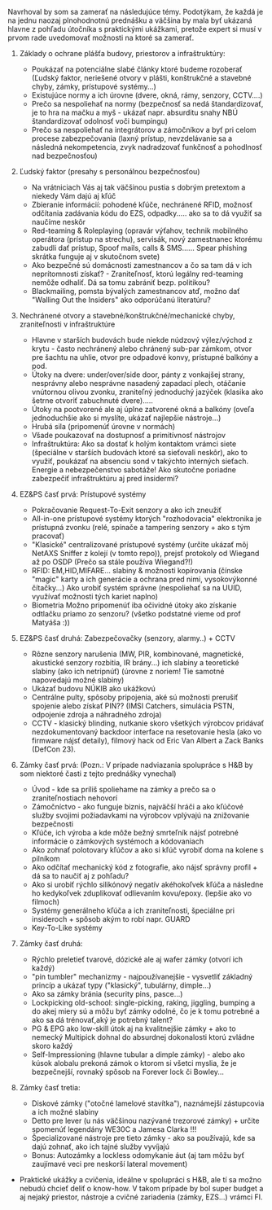 Navrhoval by som sa zamerať na následujúce témy. Podotýkam, že každá je na jednu naozaj plnohodnotnú prednášku a väčšina by mala byť ukázaná hlavne z pohľadu útočníka s praktickými ukážkami, pretože expert si musí v prvom rade uvedomovať možnosti na ktoré sa zamerať.


1. Základy o ochrane plášťa budovy, priestorov a infraštruktúry:
   - Poukázať na potenciálne slabé články ktoré budeme rozoberať (Ľudský faktor, neriešené otvory v plášti, konštrukčné a stavebné chyby, zámky, prístupové systémy...)
   - Existujúce normy a ich úrovne (dvere, okná, rámy, senzory, CCTV....)
   - Prečo sa nespoliehať na normy (bezpečnosť sa nedá štandardizovať, je to hra na mačku a myš - ukázať napr. absurditu snahy NBÚ štandardizovať odolnosť voči bumpingu)
   - Prečo sa nespoliehať na integrátorov a zámočníkov a byť pri celom procese zabezpečovania (laxný prístup, nevzdelávanie sa a následná nekompetencia, zvyk nadradzovať funkčnosť a pohodlnosť nad bezpečnosťou)


2. Ľudský faktor (presahy s personálnou bezpečnosťou)
   - Na vrátniciach Vás aj tak väčšinou pustia s dobrým pretextom a niekedy Vám dajú aj kľúč
   - Zbieranie informácií: pohodené kľúče, nechránené RFID, možnosť odčítania zadávania kódu do EZS, odpadky..... ako sa to dá využiť sa naučíme neskôr
   - Red-teaming & Roleplaying (opravár výťahov, technik mobilného operátora (prístup na strechu), servisák, nový zamestnanec ktorému zabudli dať prístup, Spoof mails, calls & SMS...... Spear phishing skrátka funguje aj v skutočnom svete)
   - Ako bezpečné sú domácnosti zamestnancov a čo sa tam dá v ich neprítomnosti získať? - Zraniteľnosť, ktorú legálny red-teaming nemôže odhaliť. Dá sa tomu zabrániť bezp. politikou?
   - Blackmailing, pomsta bývalých zamestnancov atď, možno dať "Walling Out the Insiders" ako odporúčanú literatúru?

3. Nechránené otvory a stavebné/konštrukčné/mechanické chyby, zraniteľnosti v infraštruktúre
   - Hlavne v starších budovách bude niekde núdzový výlez/východ z krytu - často nechránený alebo chránený sub-par zámkom, otvor pre šachtu na uhlie, otvor pre odpadové konvy, prístupné balkóny a pod.
   - Útoky na dvere: under/over/side door, pánty z vonkajšej strany, nesprávny alebo nesprávne nasadený zapadací plech, otáčanie vnútornou olivou zvonku, zraniteľný jednoduchý jazýček (klasika ako šetrne otvoriť zabuchnuté dvere).....
   - Útoky na pootvorené ale aj úplne zatvorené okná a balkóny (oveľa jednoduchšie ako si myslíte, ukázať najlepšie nástroje...)
   - Hrubá sila (pripomenúť úrovne v normách)
   - Všade poukazovať na dostupnosť a primitívnosť nástrojov
   - Infraštruktúra: Ako sa dostať k holým kontaktom vrámci siete (špeciálne v starších budovách ktoré sa sieťovali neskôr), ako to využiť, poukázať na absenciu sond v takýchto interných sieťach. Energie a nebezpečenstvo sabotáže! Ako skutočne poriadne zabezpečiť infraštruktúru aj pred insidermi?

4. EZ&PS časť prvá: Prístupové systémy
   - Pokračovanie Request-To-Exit senzory a ako ich zneužiť 
   - All-in-one prístupové systémy ktorých "rozhodovacia" elektronika je prístupná zvonku (relé, spínače a tampering senzory + ako s tým pracovať)
   - "Klasické" centralizované prístupové systémy (určite ukázať môj NetAXS Sniffer z kolejí (v tomto repo)), prejsť protokoly od Wiegand až po OSDP (Prečo sa stále používa Wiegand?!)
   - RFID: EM,HID,MIFARE... slabiny & možnosti kopírovania (čínske "magic" karty a ich generácie a ochrana pred nimi, vysokovýkonné čítačky...) Ako urobiť systém správne (nespoliehať sa na UUID, využívať možnosti tých kariet naplno)
   - Biometria Možno pripomenúť iba očividné útoky ako získanie odtlačku priamo zo senzoru? (všetko podstatné vieme od prof Matyáša :))

5. EZ&PS časť druhá: Zabezpečovačky (senzory, alarmy..) + CCTV
   - Rôzne senzory narušenia (MW, PIR, kombinované, magnetické, akustické senzory rozbitia, IR brány...) ich slabiny a teoretické slabiny (ako ich netripnúť) (úrovne z noriem! Tie samotné napovedajú možné slabiny)
   - Ukázať budovu NÚKIB ako ukážkovú
   - Centrálne pulty, spôsoby pripojenia, aké sú možnosti prerušiť spojenie alebo získať PIN?? (IMSI Catchers, simulácia PSTN, odpojenie zdroja a náhradného zdroja)
   - CCTV - klasický blinding, nutkanie skoro všetkých výrobcov pridávať nezdokumentovaný backdoor interface na resetovanie hesla (ako vo firmware nájsť detaily), filmový hack od Eric Van Albert a Zack Banks (DefCon 23).

6. Zámky časť prvá: (Pozn.: V prípade nadviazania spolupráce s H&B by som niektoré časti z tejto prednášky vynechal)
   - Úvod - kde sa príliš spoliehame na zámky a prečo sa o zraniteľnostiach nehovorí
   - Zámočníctvo - ako funguje biznis, najväčší hráči a ako kľúčové služby svojimi požiadavkami na výrobcov vplývajú na znižovanie bezpečnosti
   - Kľúče, ich výroba a kde môže bežný smrteľník nájsť potrebné informácie o zámkových systémoch a kódovaniach
   - Ako zohnať polotovary kľúčov a ako si kľúč vyrobiť doma na kolene s pilníkom
   - Ako odčítať mechanický kód z fotografie, ako nájsť správny profil + dá sa to naučiť aj z pohľadu?
   - Ako si urobiť rýchlo silikónový negatív akéhokoľvek kľúča a následne ho kedykoľvek zduplikovať odlievaním kovu/epoxy. (lepšie ako vo filmoch)
   - Systémy generálneho kľúča a ich zraniteľnosti, špeciálne pri insideroch + spôsob akým to robí napr. GUARD
   - Key-To-Like systémy
   
7. Zámky časť druhá:
   - Rýchlo preletieť tvarové, dózické ale aj wafer zámky (otvorí ich každý)
   - "pin tumbler" mechanizmy - najpoužívanejšie - vysvetliť základný princíp a ukázať typy ("klasický", tubulárny, dimple...)
   - Ako sa zámky bránia (security pins, pasce...)
   - Lockpicking old-school: single-picking, raking, jiggling, bumping a do akej miery sú a môžu byť zámky odolné, čo je k tomu potrebné a ako sa dá trénovať,aký je potrebný talent?
   - PG & EPG ako low-skill útok aj na kvalitnejšie zámky + ako to nemecký Multipick dohnal do absurdnej dokonalosti ktorú zvládne skoro každý
   - Self-Impressioning (hlavne tubular a dimple zámky) - alebo ako kúsok alobalu prekoná zámok o ktorom si všetci myslia, že je bezpečnejší, rovnaký spôsob na Forever lock či Bowley...
   
8. Zámky časť tretia:
   - Diskové zámky ("otočné lamelové stavítka"), naznámejší zástupcovia a ich možné slabiny
   - Detto pre lever (u nás väčšinou nazývané trezorové zámky) + určite spomenúť legendány WE30C a Jamesa Clarka !!!
   - Špecializované nástroje pre tieto zámky - ako sa používajú, kde sa dajú zohnať, ako ich tajné služby vyvíjajú
   - Bonus: Autozámky a lockless odomykanie áut (aj tam môžu byť zaujímavé veci pre neskorší lateral movement)

+ Praktické ukážky a cvičenia, ideálne v spolupráci s H&B, ale tí sa možno nebudú chcieť deliť o know-how. V takom prípade by bol super budget a aj nejaký priestor, nástroje a cvičné zariadenia (zámky, EZS...) vrámci FI.
